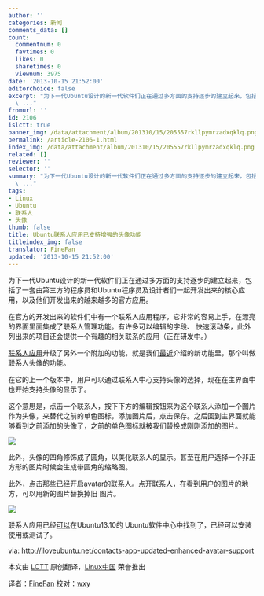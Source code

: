 ```yaml
---
author: ''
categories: 新闻
comments_data: []
count:
  commentnum: 0
  favtimes: 0
  likes: 0
  sharetimes: 0
  viewnum: 3975
date: '2013-10-15 21:52:00'
editorchoice: false
excerpt: "为下一代Ubuntu设计的新一代软件们正在通过多方面的支持逐步的建立起来，包括了一套由第三方的程序员和Ubuntu程序员及设计者们一起开发出来的核心应用，以及他们开发出来的越来越多的官方应用。\r\n在官方的开发出来的
  \ ..."
fromurl: ''
id: 2106
islctt: true
banner_img: /data/attachment/album/201310/15/205557rkllpymrzadxqklq.png
permalink: /article-2106-1.html
index_img: /data/attachment/album/201310/15/205557rkllpymrzadxqklq.png.thumb.jpg
related: []
reviewer: ''
selector: ''
summary: "为下一代Ubuntu设计的新一代软件们正在通过多方面的支持逐步的建立起来，包括了一套由第三方的程序员和Ubuntu程序员及设计者们一起开发出来的核心应用，以及他们开发出来的越来越多的官方应用。\r\n在官方的开发出来的
  \ ..."
tags:
- Linux
- Ubuntu
- 联系人
- 头像
thumb: false
title: Ubuntu联系人应用已支持增强的头像功能
titleindex_img: false
translator: FineFan
updated: '2013-10-15 21:52:00'
---
```


为下一代Ubuntu设计的新一代软件们正在通过多方面的支持逐步的建立起来，包括了一套由第三方的程序员和Ubuntu程序员及设计者们一起开发出来的核心应用，以及他们开发出来的越来越多的官方应用。


在官方的开发出来的软件们中有一个联系人应用程序，它非常的容易上手，在漂亮的界面里面集成了联系人管理功能。有许多可以编辑的字段、 快速滚动条，此外列出来的项目还会提供一个有趣的相关联系的应用（正在研发中。）


[联系人应用](https://launchpad.net/address-book-app)升级了另外一个附加的功能，就是我们[最近](http://iloveubuntu.net/contacts-app-updated-avatar-editing-support)介绍的新功能里，那个叫做联系人头像的功能。


在它的上一个版本中，用户可以通过联系人中心支持头像的选择，现在在主界面中也开始支持头像的显示了。


这个意思是，点击一个联系人，按下下方的编辑按钮来为这个联系人添加一个图片作为头像，来替代之前的单色图标，添加图片后，点击保存。之后回到主界面就能够看到之前添加的头像了，之前的单色图标就被我们替换成刚刚添加的图片。


 ![](/data/attachment/album/201310/15/205557rkllpymrzadxqklq.png)


此外，头像的四角修饰成了圆角，以美化联系人的显示。甚至在用户选择一个非正方形的图片时候会生成带圆角的缩略图。


此外，点击那些已经开启avatar的联系人。点开联系人，在看到用户的图片的地方，可以用新的图片替换掉旧 图片。


 ![](/data/attachment/album/201310/15/205558j4sq9vmqsuq4rq2a.png)


联系人应用已经[可以](apt://address-book-app)在Ubuntu13.10的 Ubuntu软件中心中找到了，已经可以安装使用或测试了。


 


via: <http://iloveubuntu.net/contacts-app-updated-enhanced-avatar-support>


本文由 [LCTT](https://github.com/LCTT/TranslateProject) 原创翻译，[Linux中国](http://linux.cn/) 荣誉推出


译者：[FineFan](https://github.com/FineFan) 校对：[wxy](https://linux.cn/space/wxy)